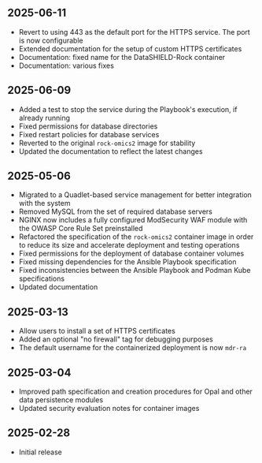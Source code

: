 ## 2025-06-11

* Revert to using 443 as the default port for the HTTPS service. The port is
  now configurable
* Extended documentation for the setup of custom HTTPS certificates
* Documentation: fixed name for the DataSHIELD-Rock container
* Documentation: various fixes

## 2025-06-09

* Added a test to stop the service during the Playbook's execution, if already
  running
* Fixed permissions for database directories
* Fixed restart policies for database services
* Reverted to the original `rock-omics2` image for stability
* Updated the documentation to reflect the latest changes

## 2025-05-06

* Migrated to a Quadlet-based service management for better integration with
  the system
* Removed MySQL from the set of required database servers
* NGINX now includes a fully configured ModSecurity WAF module with the OWASP
  Core Rule Set preinstalled
* Refactored the specification of the `rock-omics2` container image in order to
  reduce its size and accelerate deployment and testing operations
* Fixed permissions for the deployment of database container volumes
* Fixed missing dependencies for the Ansible Playbook specification
* Fixed inconsistencies between the Ansible Playbook and Podman Kube
  specifications
* Updated documentation

## 2025-03-13

* Allow users to install a set of HTTPS certificates
* Added an optional "no firewall" tag for debugging purposes
* The default username for the containerized deployment is now `mdr-ra`

## 2025-03-04

* Improved path specification and creation procedures for Opal and other data
  persistence modules
* Updated security evaluation notes for container images

## 2025-02-28

* Initial release
